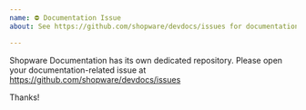 ```yaml
---
name: ⛔ Documentation Issue
about: See https://github.com/shopware/devdocs/issues for documentation issues

---
```


Shopware Documentation has its own dedicated repository. Please open your
documentation-related issue at https://github.com/shopware/devdocs/issues

Thanks!
